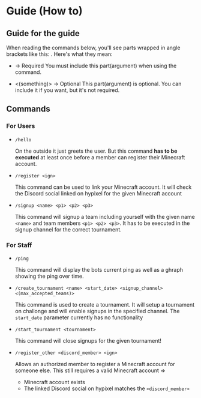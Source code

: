 # Guide (How to)
## Guide for the guide
When reading the commands below, you'll see parts wrapped in angle brackets like this: <example>. Here's what they mean:
- <something> → Required
You must include this part(argument) when using the command.

- <(something)> → Optional
This part(argument) is optional. You can include it if you want, but it's not required.

## Commands
### For Users
- `/hello`

    On the outside it just greets the user. But this command __has to be executed__ at least once before a member can register their Minecraft account.

- `/register <ign>`

    This command can be used to link your Minecraft account. It will check the Discord social linked on hypixel for the given Minecraft account

- `/signup <name> <p1> <p2> <p3>`

    This command will signup a team including yourself with the given name `<name>` and team members `<p1> <p2> <p3>`. It has to be executed in the signup channel for the correct tournament.

### For Staff
- `/ping`
    
    This command will display the bots current ping as well as a ghraph showing the ping over time.

- `/create_tournament <name> <start_date> <signup_channel> <(max_accepted_teams)>`
    
    This command is used to create a tournament. It will setup a tournament on challonge and will enable signups in the specified channel. The `start_date` parameter currently has no functionality

- `/start_tournament <tournament>`

    This command will close signups for the given tournament!

- `/register_other <discord_member> <ign>`

    Allows an authorized member to register a Minecraft account for someone else. This still requires a valid Minecraft account =>
    - Minecraft account exists
    - The linked Discord social on hypixel matches the `<discord_member>`